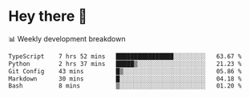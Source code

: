 # Hey there 👋

📊 Weekly development breakdown
<!--START_SECTION:waka-->

```txt
TypeScript    7 hrs 52 mins   ████████████████░░░░░░░░░   63.67 %
Python        2 hrs 37 mins   █████▒░░░░░░░░░░░░░░░░░░░   21.23 %
Git Config    43 mins         █▒░░░░░░░░░░░░░░░░░░░░░░░   05.86 %
Markdown      30 mins         █░░░░░░░░░░░░░░░░░░░░░░░░   04.18 %
Bash          8 mins          ▒░░░░░░░░░░░░░░░░░░░░░░░░   01.20 %
```

<!--END_SECTION:waka-->

